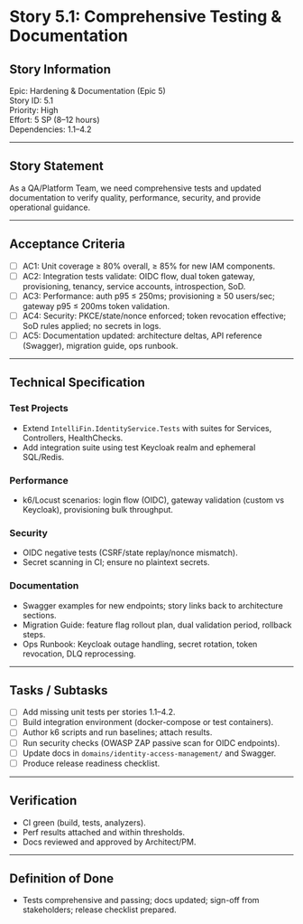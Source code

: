 # Story 5.1: Comprehensive Testing & Documentation

## Story Information
Epic: Hardening & Documentation (Epic 5)  
Story ID: 5.1  
Priority: High  
Effort: 5 SP (8–12 hours)  
Dependencies: 1.1–4.2

---

## Story Statement
As a QA/Platform Team, we need comprehensive tests and updated documentation to verify quality, performance, security, and provide operational guidance.

---

## Acceptance Criteria
- [ ] AC1: Unit coverage ≥ 80% overall, ≥ 85% for new IAM components.
- [ ] AC2: Integration tests validate: OIDC flow, dual token gateway, provisioning, tenancy, service accounts, introspection, SoD.
- [ ] AC3: Performance: auth p95 ≤ 250ms; provisioning ≥ 50 users/sec; gateway p95 ≤ 200ms token validation.
- [ ] AC4: Security: PKCE/state/nonce enforced; token revocation effective; SoD rules applied; no secrets in logs.
- [ ] AC5: Documentation updated: architecture deltas, API reference (Swagger), migration guide, ops runbook.

---

## Technical Specification

### Test Projects
- Extend `IntelliFin.IdentityService.Tests` with suites for Services, Controllers, HealthChecks.  
- Add integration suite using test Keycloak realm and ephemeral SQL/Redis.

### Performance
- k6/Locust scenarios: login flow (OIDC), gateway validation (custom vs Keycloak), provisioning bulk throughput.

### Security
- OIDC negative tests (CSRF/state replay/nonce mismatch).  
- Secret scanning in CI; ensure no plaintext secrets.

### Documentation
- Swagger examples for new endpoints; story links back to architecture sections.  
- Migration Guide: feature flag rollout plan, dual validation period, rollback steps.  
- Ops Runbook: Keycloak outage handling, secret rotation, token revocation, DLQ reprocessing.

---

## Tasks / Subtasks
- [ ] Add missing unit tests per stories 1.1–4.2.  
- [ ] Build integration environment (docker-compose or test containers).  
- [ ] Author k6 scripts and run baselines; attach results.  
- [ ] Run security checks (OWASP ZAP passive scan for OIDC endpoints).  
- [ ] Update docs in `domains/identity-access-management/` and Swagger.  
- [ ] Produce release readiness checklist.

---

## Verification
- CI green (build, tests, analyzers).  
- Perf results attached and within thresholds.  
- Docs reviewed and approved by Architect/PM.

---

## Definition of Done
- Tests comprehensive and passing; docs updated; sign-off from stakeholders; release checklist prepared.
